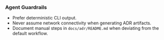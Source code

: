 ### Agent Guardrails

- Prefer deterministic CLI output.
- Never assume network connectivity when generating ADR artifacts.
- Document manual steps in `docs/adr/README.md` when deviating from the default workflow.
